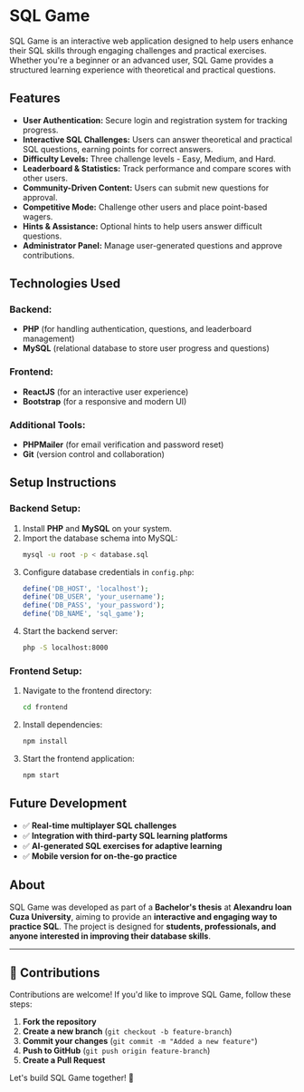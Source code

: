 # SQL Game

SQL Game is an interactive web application designed to help users enhance their SQL skills through engaging challenges and practical exercises. Whether you're a beginner or an advanced user, SQL Game provides a structured learning experience with theoretical and practical questions.

## Features

- **User Authentication:** Secure login and registration system for tracking progress.
- **Interactive SQL Challenges:** Users can answer theoretical and practical SQL questions, earning points for correct answers.
- **Difficulty Levels:** Three challenge levels - Easy, Medium, and Hard.
- **Leaderboard & Statistics:** Track performance and compare scores with other users.
- **Community-Driven Content:** Users can submit new questions for approval.
- **Competitive Mode:** Challenge other users and place point-based wagers.
- **Hints & Assistance:** Optional hints to help users answer difficult questions.
- **Administrator Panel:** Manage user-generated questions and approve contributions.

## Technologies Used

### Backend:
- **PHP** (for handling authentication, questions, and leaderboard management)
- **MySQL** (relational database to store user progress and questions)

### Frontend:
- **ReactJS** (for an interactive user experience)
- **Bootstrap** (for a responsive and modern UI)

### Additional Tools:
- **PHPMailer** (for email verification and password reset)
- **Git** (version control and collaboration)

## Setup Instructions

### Backend Setup:

1. Install **PHP** and **MySQL** on your system.
2. Import the database schema into MySQL:
   ```bash
   mysql -u root -p < database.sql
   ```
3. Configure database credentials in `config.php`:
   ```php
   define('DB_HOST', 'localhost');
   define('DB_USER', 'your_username');
   define('DB_PASS', 'your_password');
   define('DB_NAME', 'sql_game');
   ```
4. Start the backend server:
   ```bash
   php -S localhost:8000
   ```

### Frontend Setup:

1. Navigate to the frontend directory:
   ```bash
   cd frontend
   ```
2. Install dependencies:
   ```bash
   npm install
   ```
3. Start the frontend application:
   ```bash
   npm start
   ```

## Future Development

- ✅ **Real-time multiplayer SQL challenges**
- ✅ **Integration with third-party SQL learning platforms**
- ✅ **AI-generated SQL exercises for adaptive learning**
- ✅ **Mobile version for on-the-go practice**

## About

SQL Game was developed as part of a **Bachelor's thesis** at **Alexandru Ioan Cuza University**, aiming to provide an **interactive and engaging way to practice SQL**. The project is designed for **students, professionals, and anyone interested in improving their database skills**.

---

## 🚀 Contributions

Contributions are welcome! If you'd like to improve SQL Game, follow these steps:

1. **Fork the repository**  
2. **Create a new branch** (`git checkout -b feature-branch`)
3. **Commit your changes** (`git commit -m "Added a new feature"`)
4. **Push to GitHub** (`git push origin feature-branch`)
5. **Create a Pull Request**

Let's build SQL Game together! 🎯
